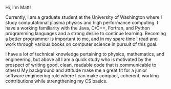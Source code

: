 Hi, I'm Matt! 

Currently, I am a graduate student at the University of Washington where I study computational plasma physics and high performance computing. I have a working familiarity with the Java, C/C++, Fortran, and Python programming languages and a strong desire to continue learning. Becoming a better programmer is important to me, and in my spare time I read and work through various books on computer science in pursuit of this goal.   

I have a lot of technical knowledge pertaining to physics, mathematics, and engineering, but above all I am a quick study who is motivated by the prospect of writing good, clean, readable code that is communicable to others! My background and attitude make me a great fit for a junior software engineering role where I can make compact, coherent, working contributions while strengthening my CS basics.   
